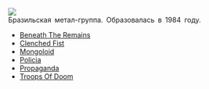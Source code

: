 ![](/songs/stu/Sepultura/sepultura.jpg)  
Бразильская метал-группа. Образовалась в 1984 году.

* [Beneath The Remains](/songs/stu/Sepultura/Beneath%20The%20Remains)
* [Clenched Fist](/songs/stu/Sepultura/Clenched%20Fist)
* [Mongoloid](/songs/stu/Sepultura/Mongoloid)
* [Policia](/songs/stu/Sepultura/Policia)
* [Propaganda](/songs/stu/Sepultura/Propaganda)
* [Troops Of Doom](/songs/stu/Sepultura/Troops%20Of%20Doom)